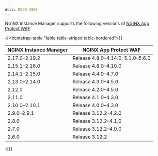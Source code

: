 ```yaml
---
docs: DOCS-1068
---
```


NGINX Instance Manager supports the following versions of [NGINX App Protect WAF](https://docs.nginx.com/nginx-app-protect/):

{{<bootstrap-table "table table-striped table-bordered">}}

| NGINX Instance Manager | NGINX App Protect WAF              |
|------------------------|------------------------------------|
| 2.17.0–2.19.2          | Release 4.8.0–4.14.0, 5.1.0–5.6.0 |
| 2.15.1–2.16.0          | Release 4.8.0–4.10.0              |
| 2.14.1–2.15.0          | Release 4.4.0–4.7.0               |
| 2.13.0–2.14.0          | Release 4.3.0–4.5.0               |
| 2.12.0                 | Release 4.2.0–4.5.0               |
| 2.11.0                 | Release 4.1.0–4.3.0               |
| 2.10.0–2.10.1          | Release 4.0.0–4.3.0               |
| 2.9.0–2.9.1            | Release 3.12.2–4.2.0              |
| 2.8.0                  | Release 3.12.2–4.1.0              |
| 2.7.0                  | Release 3.12.2–4.0.0              |
| 2.6.0                  | Release 3.12.2                    |

{{</bootstrap-table>}}

